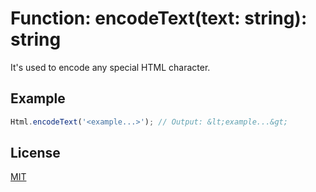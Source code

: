 # Function: encodeText(text: string): string

It's used to encode any special HTML character.

## Example

```ts
Html.encodeText('<example...>'); // Output: &lt;example...&gt;
```

## License

[MIT](https://balmante.eti.br)
